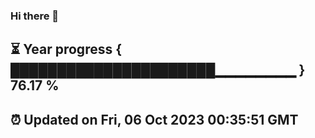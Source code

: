 ### Hi there 👋
⏳ Year progress { ██████████████████████▁▁▁▁▁▁▁▁ } 76.17 %
---
⏰ Updated on Fri, 06 Oct 2023 00:35:51 GMT
---
